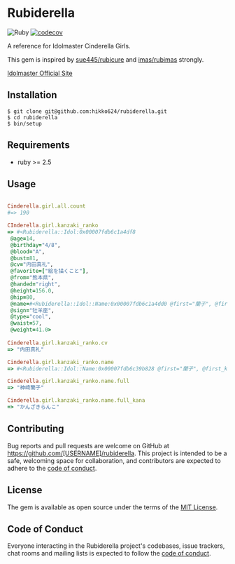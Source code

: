 # Rubiderella

![Ruby](https://github.com/hikko624/rubiderella/workflows/Ruby/badge.svg)
[![codecov](https://codecov.io/gh/hikko624/rubiderella/branch/master/graph/badge.svg?token=eNS4wQuls7)](https://codecov.io/gh/hikko624/rubiderella)

A reference for Idolmaster Cinderella Girls.

This gem is inspired by [sue445/rubicure](https://github.com/sue445/rubicure) and [imas/rubimas](https://github.com/imas/rubimas/) strongly.

[Idolmaster Official Site](https://idolmaster-official.jp/about/)

## Installation

    $ git clone git@github.com:hikko624/rubiderella.git
    $ cd rubiderella
    $ bin/setup
    
## Requirements

- ruby >= 2.5

## Usage

```ruby

Cinderella.girl.all.count
#=> 190

CInderella.girl.kanzaki_ranko
=> #<Rubiderella::Idol:0x00007fdb6c1a4df8
 @age=14,
 @birthday="4/8",
 @blood="A",
 @bust=81,
 @cv="内田真礼",
 @favorite=["絵を描くこと"],
 @from="熊本県",
 @handed="right",
 @height=156.0,
 @hip=80,
 @name=#<Rubiderella::Idol::Name:0x00007fdb6c1a4dd0 @first="蘭子", @first_kana="らんこ", @last="神崎", @last_kana="かんざき">,
 @sign="牡羊座",
 @type="cool",
 @waist=57,
 @weight=41.0>
 
Cinderella.girl.kanzaki_ranko.cv
=> "内田真礼"

Cinderella.girl.kanzaki_ranko.name
=> #<Rubiderella::Idol::Name:0x00007fdb6c39b828 @first="蘭子", @first_kana="らんこ", @last="神崎", @last_kana="かんざき">

Cinderella.girl.kanzaki_ranko.name.full
=> "神崎蘭子"

Cinderella.girl.kanzaki_ranko.name.full_kana
=> "かんざきらんこ"
```

## Contributing

Bug reports and pull requests are welcome on GitHub at https://github.com/[USERNAME]/rubiderella. This project is intended to be a safe, welcoming space for collaboration, and contributors are expected to adhere to the [code of conduct](https://github.com/[USERNAME]/rubiderella/blob/master/CODE_OF_CONDUCT.md).


## License

The gem is available as open source under the terms of the [MIT License](https://opensource.org/licenses/MIT).

## Code of Conduct

Everyone interacting in the Rubiderella project's codebases, issue trackers, chat rooms and mailing lists is expected to follow the [code of conduct](https://github.com/[USERNAME]/rubiderella/blob/master/CODE_OF_CONDUCT.md).
